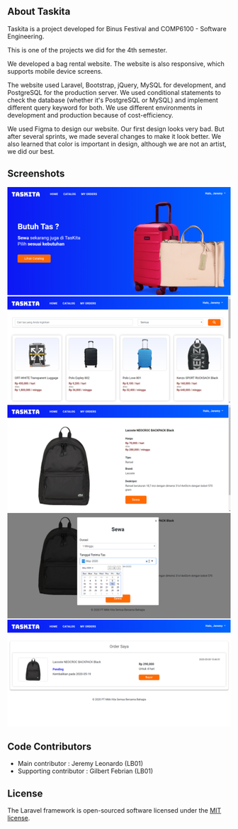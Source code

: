## About Taskita

Taskita is a project developed for Binus Festival and COMP6100 - Software Engineering.

This is one of the projects we did for the 4th semester.

We developed a bag rental website. The website is also responsive, which supports mobile device screens.

The website used Laravel, Bootstrap, jQuery, MySQL for development, and PostgreSQL for the production server. We used conditional statements to check the database (whether it's PostgreSQL or MySQL) and implement different query keyword for both. We use different environments in development and production because of cost-efficiency.

We used Figma to design our website. Our first design looks very bad. But after several sprints, we made several changes to make it look better. We also learned that color is important in design, although we are not an artist, we did our best.

## Screenshots

![home](.screenshots/home.png?raw=true "home")<br>
![catalog](.screenshots/catalog.png?raw=true "catalog")<br>
![catalog-detail.png](.screenshots/catalog-detail.png?raw=true "catalog-detail.png")<br>
![rent](.screenshots/rent.png?raw=true "rent")<br>
![my-orders](.screenshots/my-orders.png?raw=true "my-orders")<br>

## Code Contributors

- Main contributor : Jeremy Leonardo (LB01)
- Supporting contributor : Gilbert Febrian (LB01)

## License

The Laravel framework is open-sourced software licensed under the [MIT license](https://opensource.org/licenses/MIT).

